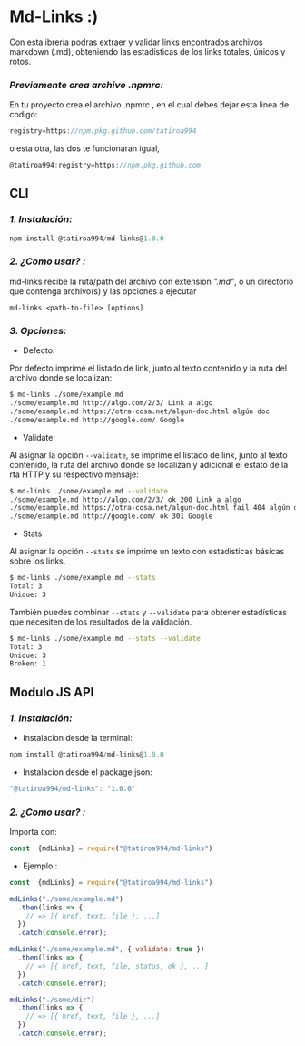 # Md-Links :)

Con esta ibrería podras extraer y validar links encontrados  archivos markdown (.md), obteniendo las estadísticas de los links totales, únicos y rotos.

### *Previamente crea archivo .npmrc:*
En tu proyecto crea el  archivo .npmrc , en el cual  debes dejar esta linea de codigo:
```js
registry=https://npm.pkg.github.com/tatiroa994
```
o esta otra, las dos te funcionaran igual,
```js
@tatiroa994:registry=https://npm.pkg.github.com
```
## CLI

### *1. Instalación:*
```js
npm install @tatiroa994/md-links@1.0.0
```
### *2. ¿Como usar? :*
md-links recibe la ruta/path del archivo con extension *".md"*, o un directorio que contenga archivo(s)  y las opciones a ejecutar

`md-links <path-to-file> [options]`

### *3. Opciones:*

* Defecto:

Por defecto imprime el listado de link, junto al texto contenido y la ruta del archivo donde se localizan:

```sh
$ md-links ./some/example.md
./some/example.md http://algo.com/2/3/ Link a algo
./some/example.md https://otra-cosa.net/algun-doc.html algún doc
./some/example.md http://google.com/ Google
```
* Validate:

Al asignar la opción `--validate`, se imprime el listado de link, junto al texto contenido, la ruta del archivo donde se localizan y  adicional  el  estato de la rta HTTP y su respectivo mensaje:

```sh
$ md-links ./some/example.md --validate
./some/example.md http://algo.com/2/3/ ok 200 Link a algo
./some/example.md https://otra-cosa.net/algun-doc.html fail 404 algún doc
./some/example.md http://google.com/ ok 301 Google
```
* Stats

Al  asignar la opción `--stats` se imprime un texto con estadísticas básicas sobre los links.

```sh
$ md-links ./some/example.md --stats
Total: 3
Unique: 3
```

También puedes  combinar `--stats` y `--validate` para obtener estadísticas que necesiten de los resultados de la validación.

```sh
$ md-links ./some/example.md --stats --validate
Total: 3
Unique: 3
Broken: 1
```

## Modulo JS API

### *1. Instalación:*
* Instalacion desde la terminal:
```js
npm install @tatiroa994/md-links@1.0.0
```
* Instalacion desde el package.json:
```js
"@tatiroa994/md-links": "1.0.0"
```
### *2. ¿Como usar? :*
Importa con:
```js
const  {mdLinks} = require("@tatiroa994/md-links")
```
* Ejemplo :

```js
const  {mdLinks} = require("@tatiroa994/md-links")

mdLinks("./some/example.md")
  .then(links => {
    // => [{ href, text, file }, ...]
  })
  .catch(console.error);

mdLinks("./some/example.md", { validate: true })
  .then(links => {
    // => [{ href, text, file, status, ok }, ...]
  })
  .catch(console.error);

mdLinks("./some/dir")
  .then(links => {
    // => [{ href, text, file }, ...]
  })
  .catch(console.error);
```


